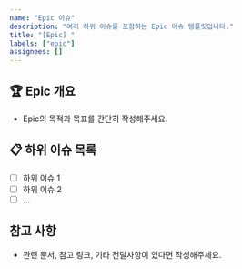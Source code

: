 ```yaml
---
name: "Epic 이슈"
description: "여러 하위 이슈를 포함하는 Epic 이슈 템플릿입니다."
title: "[Epic] "
labels: ["epic"]
assignees: []
---
```


## 🏆 Epic 개요

- Epic의 목적과 목표를 간단히 작성해주세요.

## 📋 하위 이슈 목록

- [ ] 하위 이슈 1
- [ ] 하위 이슈 2
- [ ] ...

## 참고 사항

- 관련 문서, 참고 링크, 기타 전달사항이 있다면 작성해주세요.
